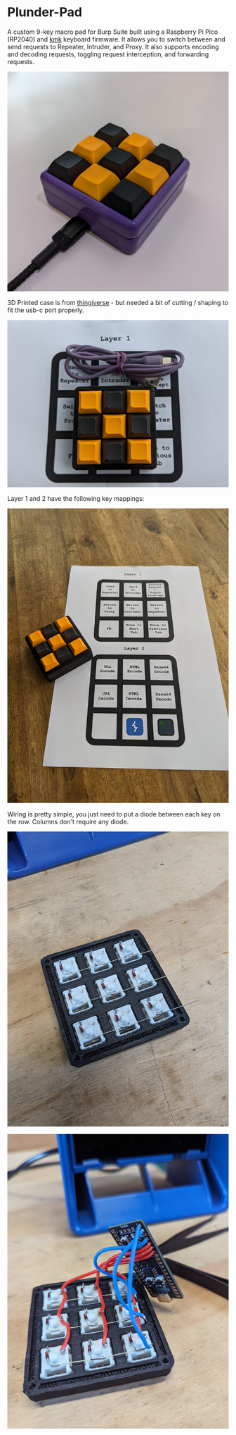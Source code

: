 # Plunder-Pad

A custom 9-key macro pad for Burp Suite built using a Raspberry Pi Pico (RP2040) and [kmk](http://kmkfw.io/) keyboard firmware. It allows you to switch between and send requests to Repeater, Intruder, and Proxy. It also supports encoding and decoding requests, toggling request interception, and forwarding requests.

![Plunder-Pad](images/plunder-pad-1.jpg)

3D Printed case is from [thingiverse](https://www.thingiverse.com/thing:4816077) - but needed a bit of cutting / shaping to fit the usb-c port properly.

![Plunder-Pad](images/plunder-pad-2.jpg)

Layer 1 and 2 have the following key mappings:

![key-mappings](images/key-mapping-1.jpg)

Wiring is pretty simple, you just need to put a diode between each key on the row. Columns don't require any diode.

![key-mappings](images/wiring-1.jpg)

![key-mappings](images/wiring-2.jpg)